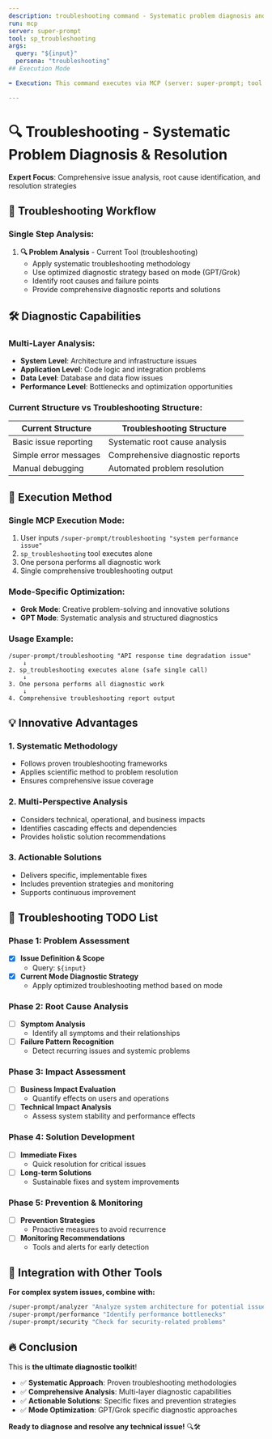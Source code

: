 ```yaml
---
description: troubleshooting command - Systematic problem diagnosis and resolution
run: mcp
server: super-prompt
tool: sp_troubleshooting
args:
  query: "${input}"
  persona: "troubleshooting"
## Execution Mode

➡️ Execution: This command executes via MCP (server: super-prompt; tool as defined above).

---
```


# 🔍 **Troubleshooting - Systematic Problem Diagnosis & Resolution**

**Expert Focus**: Comprehensive issue analysis, root cause identification, and resolution strategies

## 🎯 **Troubleshooting Workflow**

### **Single Step Analysis:**

1. **🔍 Problem Analysis** - Current Tool (troubleshooting)
   - Apply systematic troubleshooting methodology
   - Use optimized diagnostic strategy based on mode (GPT/Grok)
   - Identify root causes and failure points
   - Provide comprehensive diagnostic reports and solutions

## 🛠️ **Diagnostic Capabilities**

### **Multi-Layer Analysis:**
- **System Level**: Architecture and infrastructure issues
- **Application Level**: Code logic and integration problems
- **Data Level**: Database and data flow issues
- **Performance Level**: Bottlenecks and optimization opportunities

### **Current Structure vs Troubleshooting Structure:**

| **Current Structure** | **Troubleshooting Structure** |
|----------------------|-------------------------------|
| Basic issue reporting | Systematic root cause analysis |
| Simple error messages | Comprehensive diagnostic reports |
| Manual debugging | Automated problem resolution |

## 🚀 **Execution Method**

### **Single MCP Execution Mode:**
1. User inputs `/super-prompt/troubleshooting "system performance issue"`
2. `sp_troubleshooting` tool executes alone
3. One persona performs all diagnostic work
4. Single comprehensive troubleshooting output

### **Mode-Specific Optimization:**
- **Grok Mode**: Creative problem-solving and innovative solutions
- **GPT Mode**: Systematic analysis and structured diagnostics

### **Usage Example:**
```
/super-prompt/troubleshooting "API response time degradation issue"
    ↓
2. sp_troubleshooting executes alone (safe single call)
    ↓
3. One persona performs all diagnostic work
    ↓
4. Comprehensive troubleshooting report output
```

## 💡 **Innovative Advantages**

### **1. Systematic Methodology**
- Follows proven troubleshooting frameworks
- Applies scientific method to problem resolution
- Ensures comprehensive issue coverage

### **2. Multi-Perspective Analysis**
- Considers technical, operational, and business impacts
- Identifies cascading effects and dependencies
- Provides holistic solution recommendations

### **3. Actionable Solutions**
- Delivers specific, implementable fixes
- Includes prevention strategies and monitoring
- Supports continuous improvement

## 🔧 **Troubleshooting TODO List**

### Phase 1: Problem Assessment
- [x] **Issue Definition & Scope**
  - Query: `${input}`
- [x] **Current Mode Diagnostic Strategy**
  - Apply optimized troubleshooting method based on mode

### Phase 2: Root Cause Analysis
- [ ] **Symptom Analysis**
  - Identify all symptoms and their relationships
- [ ] **Failure Pattern Recognition**
  - Detect recurring issues and systemic problems

### Phase 3: Impact Assessment
- [ ] **Business Impact Evaluation**
  - Quantify effects on users and operations
- [ ] **Technical Impact Analysis**
  - Assess system stability and performance effects

### Phase 4: Solution Development
- [ ] **Immediate Fixes**
  - Quick resolution for critical issues
- [ ] **Long-term Solutions**
  - Sustainable fixes and system improvements

### Phase 5: Prevention & Monitoring
- [ ] **Prevention Strategies**
  - Proactive measures to avoid recurrence
- [ ] **Monitoring Recommendations**
  - Tools and alerts for early detection

## 🧠 **Integration with Other Tools**

**For complex system issues, combine with:**
```bash
/super-prompt/analyzer "Analyze system architecture for potential issues"
/super-prompt/performance "Identify performance bottlenecks"
/super-prompt/security "Check for security-related problems"
```

## 🔥 **Conclusion**

This is **the ultimate diagnostic toolkit**!

- ✅ **Systematic Approach**: Proven troubleshooting methodologies
- ✅ **Comprehensive Analysis**: Multi-layer diagnostic capabilities
- ✅ **Actionable Solutions**: Specific fixes and prevention strategies
- ✅ **Mode Optimization**: GPT/Grok specific diagnostic approaches

**Ready to diagnose and resolve any technical issue!** 🔍🛠️
